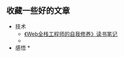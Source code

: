 ## 收藏一些好的文章 

* 技术
	* [《Web全栈工程师的自我修养》读书笔记](http://yalishizhude.github.io/2015/12/12/fullstack-self-improvement/?hmsr=toutiao.io&utm_medium=toutiao.io&utm_source=toutiao.io)
	* 
* 感悟
	* 
